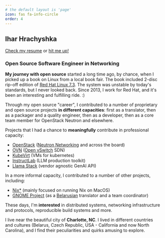 ```yaml
---
# the default layout is 'page'
icon: fas fa-info-circle
order: 4
---
```


## Ihar Hrachyshka

[Check my resume](../assets/Resume.pdf) or [hit me up!](mailto:me@ihar.dev)

### Open Source Software Engineer in Networking

__My journey with open source__ started a long time ago, by chance, when I
picked up a book on Linux from a local book fair. The book included 2-disc
rip-off edition of
[Red Hat Linux 7.3](https://www.redhat.com/en/about/press-releases/press-redhatlinux73).
The system was unstable by today's standards, but I never looked back. Since
2013, I work for Red Hat, and it's been an interesting and fulfilling ride. :)

Through my open source "career", I contributed to a number of proprietary and
open source projects __in different capacities__: first as a translator, then
as a packager and a quality engineer, then as a developer, then as a core team
member for OpenStack Neutron and elsewhere.

Projects that I had a chance to __meaningfully__ contribute in professional
capacity:

- [OpenStack](https://www.openstack.org/) ([Neutron Networking](https://github.com/openstack/neutron) and across the board)
- [OVN](https://github.com/ovn-org/ovn) ([Open vSwitch](https://www.openvswitch.org/) SDN)
- [KubeVirt](https://kubevirt.io/) (VMs for kubernetes)
- [InstructLab](https://instructlab.ai/) (LLM production toolkit)
- [Llama Stack](https://llama-stack.readthedocs.io) (vendor agnostic GenAI API)

In a more informal capacity, I contributed to a number of other projects, including:

- [Nix*](https://nixos.org/) (mainly focused on running Nix on MacOS)
- [GNOME Project](https://www.gnome.org/) (as a [Belarusian](https://en.wikipedia.org/wiki/List_of_endangered_languages_in_Europe) translator and a team coordinator)

These days, I'm __interested__ in distributed systems, networking infrastructure
and protocols, reproducible build systems and more.

I live near the beautiful city of __Charlotte, NC__. I lived in different
countries and cultures (Belarus, Czech Republic, USA - California and now North
Carolina), and I find their peculiarities and quirks amusing to explore.
